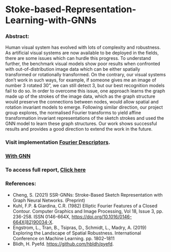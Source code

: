 # Stoke-based-Representation-Learning-with-GNNs

### Abstract:
Human visual system has evolved with lots of complexity and robustness. As
artificial visual systems are now available to be deployed in the fields, there are
some issues which can hurdle this progress. To understand further, the benchmark
visual models show poor results when confronted with out-of-distribution image data
which can be either spatially transformed or rotationally transformed. On the
contrary, our visual systems don’t work in such ways, for example, if someone gives
me an image of number 3 rotated 30”, we can still detect 3, but our best recognition
models fail to do so. In order to overcome this issue, one approach learns the graph
made up of the strokes of the image data, which as the graph structure would
preserve the connections between nodes, would allow spatial and rotation invariant
models to emerge. Following similar direction, our project group explores, the
normalised Fourier transforms to yield affine transformation invariant representations
of the sketch strokes and used the GNN model to learn these graph structures. Our
work shows successful results and provides a good direction to extend the work in
the future.

### Visit implementation [Fourier Descriptors](https://colab.research.google.com/drive/1-OzR4dc4RXJ0QxnIhnOeh9gSHcli9zUl?usp=share_link).
### [With GNN ](https://colab.research.google.com/drive/1kllD1luRDxY01sxEcItL8d8n20CGbO02?usp=share_link)

### To access full report, [Click here](https://github.com/pathu007/Stoke-based-Representation-Learning-with-GANs/blob/main/Final%20Report%20-%20Stroke-Based%20Representation%20Learning.pdf)

### References:
- Cheng, S. (2021) SSR-GNNs: Stroke-Based Sketch Representation with Graph Neural
Networks. (Preprint)
- Kuhl, F.P. & Giardina, C.R. (1982) Elliptic Fourier Features of a Closed Contour. Computer
Graphics and Image Processing, Vol 18, Issue 3, pp. 236-258. ISSN 0146-664X,
https://doi.org/10.1016/0146-664X(82)90034-X.
- Engstrom, L., Tran, B., Tsipras, D., Schmidt, L., Madry, A. (2019) Exploring the Landscape of
Spatial Robustness. International Conference on Machine Learning. pp. 1802–1811
- Blidh, H. Pyefd. https://github.com/hbldh/pyefd.
